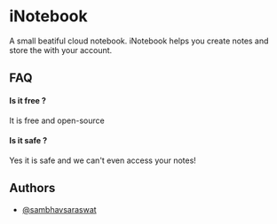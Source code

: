 
# iNotebook

A small beatiful cloud notebook. iNotebook helps you create notes and store the with your account.

## FAQ

#### Is it free ?

It is free and open-source

#### Is it safe ?

Yes it is safe and we can't even access your notes!


  
## Authors

- [@sambhavsaraswat](https://www.github.com/Sambhav-Saraswat123)

  
